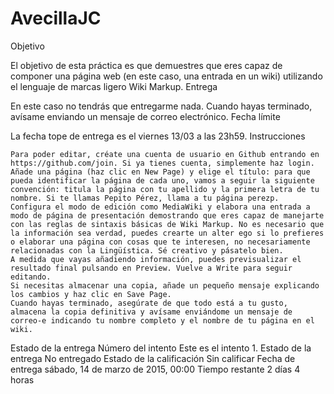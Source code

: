 # AvecillaJC
Objetivo

El objetivo de esta práctica es que demuestres que eres capaz de componer una página web (en este caso, una entrada en un wiki) utilizando el lenguaje de marcas ligero Wiki Markup.
Entrega

En este caso no tendrás que entregarme nada. Cuando hayas terminado, avísame enviando un mensaje de correo electrónico.
Fecha límite

La fecha tope de entrega es el viernes 13/03 a las 23h59.
Instrucciones

    Para poder editar, créate una cuenta de usuario en Github entrando en https://github.com/join. Si ya tienes cuenta, simplemente haz login.
    Añade una página (haz clic en New Page) y elige el título: para que pueda identificar la página de cada uno, vamos a seguir la siguiente convención: titula la página con tu apellido y la primera letra de tu nombre. Si te llamas Pepito Pérez, llama a tu página perezp.
    Configura el modo de edición como MediaWiki y elabora una entrada a modo de página de presentación demostrando que eres capaz de manejarte con las reglas de sintaxis básicas de Wiki Markup. No es necesario que la información sea verdad, puedes crearte un alter ego si lo prefieres o elaborar una página con cosas que te interesen, no necesariamente relacionadas con la Lingüística. Sé creativo y pásatelo bien.
    A medida que vayas añadiendo información, puedes previsualizar el resultado final pulsando en Preview. Vuelve a Write para seguir editando.
    Si necesitas almacenar una copia, añade un pequeño mensaje explicando los cambios y haz clic en Save Page.
    Cuando hayas terminado, asegúrate de que todo está a tu gusto, almacena la copia definitiva y avísame enviándome un mensaje de correo-e indicando tu nombre completo y el nombre de tu página en el wiki.

Estado de la entrega
Número del intento 	Este es el intento 1.
Estado de la entrega 	No entregado
Estado de la calificación 	Sin calificar
Fecha de entrega 	sábado, 14 de marzo de 2015, 00:00
Tiempo restante 	2 días 4 horas
